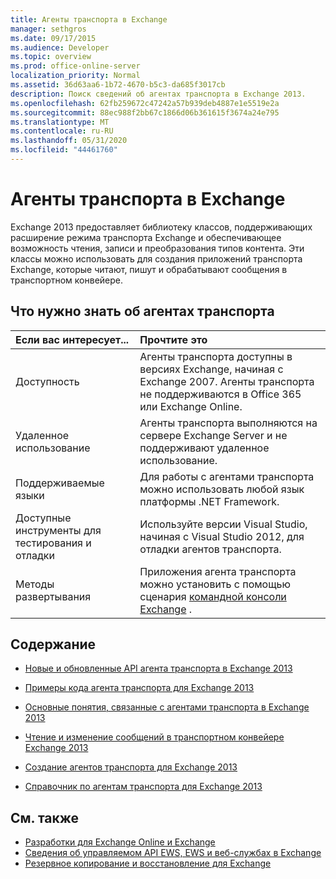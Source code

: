 ```yaml
---
title: Агенты транспорта в Exchange
manager: sethgros
ms.date: 09/17/2015
ms.audience: Developer
ms.topic: overview
ms.prod: office-online-server
localization_priority: Normal
ms.assetid: 36d63aa6-1b72-4670-b5c3-da685f3017cb
description: Поиск сведений об агентах транспорта в Exchange 2013.
ms.openlocfilehash: 62fb259672c47242a57b939deb4887e1e5519e2a
ms.sourcegitcommit: 88ec988f2bb67c1866d06b361615f3674a24e795
ms.translationtype: MT
ms.contentlocale: ru-RU
ms.lasthandoff: 05/31/2020
ms.locfileid: "44461760"
---
```

# <a name="transport-agents-in-exchange"></a>Агенты транспорта в Exchange
  
Exchange 2013 предоставляет библиотеку классов, поддерживающих расширение режима транспорта Exchange и обеспечивающее возможность чтения, записи и преобразования типов контента. Эти классы можно использовать для создания приложений транспорта Exchange, которые читают, пишут и обрабатывают сообщения в транспортном конвейере.
  
## <a name="what-you-need-to-know-about-transport-agents"></a>Что нужно знать об агентах транспорта

|Если вас интересует...|Прочтите это|
|:-----|:-----|
|Доступность  <br/> |Агенты транспорта доступны в версиях Exchange, начиная с Exchange 2007. Агенты транспорта не поддерживаются в Office 365 или Exchange Online.  <br/> |
|Удаленное использование  <br/> |Агенты транспорта выполняются на сервере Exchange Server и не поддерживают удаленное использование.  <br/> |
|Поддерживаемые языки  <br/> |Для работы с агентами транспорта можно использовать любой язык платформы .NET Framework.  <br/> |
|Доступные инструменты для тестирования и отладки  <br/> |Используйте версии Visual Studio, начиная с Visual Studio 2012, для отладки агентов транспорта.  <br/> |
|Методы развертывания  <br/> |Приложения агента транспорта можно установить с помощью сценария [командной консоли Exchange](../management/exchange-management-shell.md) .  <br/> |
   
## <a name="in-this-section"></a>Содержание

- [Новые и обновленные API агента транспорта в Exchange 2013](new-and-updated-transport-agent-apis-in-exchange-2013.md)
    
- [Примеры кода агента транспорта для Exchange 2013](transport-agent-code-samples-for-exchange-2013.md)
    
- [Основные понятия, связанные с агентами транспорта в Exchange 2013](transport-agent-concepts-in-exchange-2013.md)
    
- [Чтение и изменение сообщений в транспортном конвейере Exchange 2013](reading-and-modifying-messages-in-the-exchange-2013-transport-pipeline.md)
    
- [Создание агентов транспорта для Exchange 2013](creating-transport-agents-for-exchange-2013.md)
    
- [Справочник по агентам транспорта для Exchange 2013](transport-agent-reference-for-exchange-2013.md)
    
## <a name="see-also"></a>См. также

- [Разработки для Exchange Online и Exchange](../exchange-server-development.md)    
- [Сведения об управляемом API EWS, EWS и веб-службах в Exchange](../exchange-web-services/explore-the-ews-managed-api-ews-and-web-services-in-exchange.md)   
- [Резервное копирование и восстановление для Exchange](../backup-restore/backup-and-restore-for-exchange-2013.md) 
    

